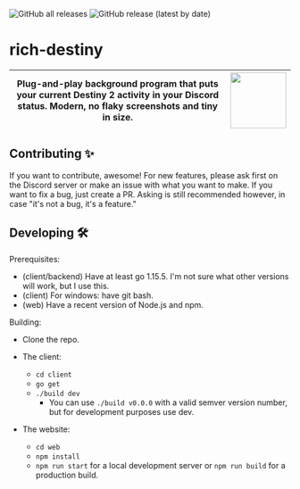 ![GitHub all releases](https://img.shields.io/github/downloads/lieuweberg/rich-destiny/total) ![GitHub release (latest by date)](https://img.shields.io/github/downloads/lieuweberg/rich-destiny/latest/total)

# rich-destiny
| Plug-and-play background program that puts your current Destiny 2 activity in your Discord status. Modern, no flaky screenshots and tiny in size. | <img src="https://richdestiny.app/rich-destiny.ae89fafb.png" width="100"> |
| :---: | :---: |

## Contributing ✨

If you want to contribute, awesome! For new features, please ask first on the Discord server or make an issue with what you want to make. If you want to fix a bug, just create a PR. Asking is still recommended however, in case "it's not a bug, it's a feature."

## Developing 🛠
Prerequisites:
 - (client/backend) Have at least go 1.15.5. I'm not sure what other versions will work, but I use this.
 - (client) For windows: have git bash.
 - (web) Have a recent version of Node.js and npm.

Building:
 - Clone the repo.
  
 - The client:
   - `cd client`
   - `go get`
   - `./build dev`
     - You can use `./build v0.0.0` with a valid semver version number, but for development purposes use dev.

 - The website:
   - `cd web`
   - `npm install`
   - `npm run start` for a local development server or `npm run build` for a production build.